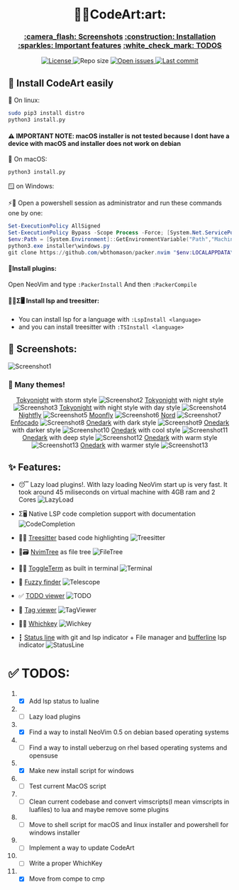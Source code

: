 <h1 align="center">👨‍💻CodeArt:art:</h1>

<h3 align="center">
  <a href="#screenshots">:camera_flash: Screenshots</a>
  <a href="#installation">:construction: Installation</a>
  <a href="#features">:sparkles: Important features</a>
  <a href="#todos">:white_check_mark: TODOS</a>
</h3>

<div align="center">
  <a href="https://github.com/artart222/CodeArt/blob/main/LICENSE">
    <img src="https://img.shields.io/github/license/artart222/CodeArt?color=important&style=flat-square" alt="License">
  </a>

  <img src="https://img.shields.io/github/repo-size/artart222/CodeArt?style=flat-square" alt="Repo size">

  <!--
  <a href="https://discordapp.com/channels/875388658637754428">
    <img src="https://img.shields.io/discord/875388658637754428?style=flat-square" alt="Discord server">
  </a>
  -->

  <a href="https://github.com/artart222/CodeArt/issues">
    <img src="https://img.shields.io/github/issues/artart222/CodeArt?color=ff0000&style=flat-square" alt="Open issues">
  </a>

  <a href="https://github.com/artart222/CodeArt/pulse">
    <img src="https://img.shields.io/github/last-commit/artart222/CodeArt?color=blueviolet&style=flat-square" alt="Last commit">
  </a>
</div>


<a id="installation"></a>
## :construction: Install CodeArt easily

🐧 On linux:
```bash
sudo pip3 install distro
python3 install.py
```

#### ⚠️  IMPORTANT NOTE: macOS installer is not tested because I dont have a device with macOS and installer does not work on debian

🍎 On macOS:
```bash
python3 install.py
```

🪟 on Windows:

⚡🐚 Open a powershell session as administrator and run these commands one by one:

```powershell
Set-ExecutionPolicy AllSigned
Set-ExecutionPolicy Bypass -Scope Process -Force; [System.Net.ServicePointManager]::SecurityProtocol = [System.Net.ServicePointManager]::SecurityProtocol -bor 3072; iex ((New-Object System.Net.WebClient).DownloadString('https://community.chocolatey.org/install.ps1'))
$env:Path = [System.Environment]::GetEnvironmentVariable("Path","Machine") + ";" + [System.Environment]::GetEnvironmentVariable("Path","User")
python3.exe installer\windows.py
git clone https://github.com/wbthomason/packer.nvim "$env:LOCALAPPDATA\nvim-data\site\pack\packer\start\packer.nvim"
```

#### 🔌Install plugins:

Open NeoVim and type `:PackerInstall`
And then `:PackerCompile`

#### 🌲💺Σ🖥️ Install lsp and treesitter:

* You can install lsp for a language with `:LspInstall <language>`
* and you can install treesitter with `:TSInstall <language>`

<a id="screenshots"></a>
## :camera_flash: Screenshots:

![Screenshot1](/utils/media/Screenshot1.png "Screenshots1")

### :art: Many themes!

<div align="center">

[Tokyonight](https://github.com/folke/tokyonight.nvim) with storm style
![Screenshot2](/utils/media/Screenshot2.png "Screenshots2")
[Tokyonight](https://github.com/folke/tokyonight.nvim) with night style
![Screenshot3](/utils/media/Screenshot3.png "Screenshots3")
[Tokyonight](https://github.com/folke/tokyonight.nvim) with night style
 with day style
![Screenshot4](/utils/media/Screenshot4.png "Screenshots4")
[Nightfly](https://github.com/bluz71/vim-nightfly-guicolors)
![Screenshot5](/utils/media/Screenshot5.png "Screenshots5")
[Moonfly](https://github.com/bluz71/vim-moonfly-colors)
![Screenshot6](/utils/media/Screenshot6.png "Screenshots6")
[Nord](https://github.com/shaunsingh/nord.nvim)
![Screenshot7](/utils/media/Screenshot7.png "Screenshots7")
[Enfocado](https://github.com/wuelnerdotexe/vim-enfocado)
![Screenshot8](/utils/media/Screenshot8.png "Screenshots8")
[Onedark](https://github.com/navarasu/onedark.nvim) with dark style
![Screenshot9](/utils/media/Screenshot9.png "Screenshots9")
[Onedark](https://github.com/navarasu/onedark.nvim) with darker style
![Screenshot10](/utils/media/Screenshot10.png "Screenshots10")
[Onedark](https://github.com/navarasu/onedark.nvim) with cool style
![Screenshot11](/utils/media/Screenshot11.png "Screenshots11")
[Onedark](https://github.com/navarasu/onedark.nvim) with deep style
![Screenshot12](/utils/media/Screenshot12.png "Screenshots12")
[Onedark](https://github.com/navarasu/onedark.nvim) with warm style
![Screenshot13](/utils/media/Screenshot13.png "Screenshots13")
[Onedark](https://github.com/navarasu/onedark.nvim) with warmer style
![Screenshot13](/utils/media/Screenshot14.png "Screenshots14")
</div>

<a id="features"></a>
## :sparkles: Features:

* 😴 Lazy load plugins!. With lazy loading NeoVim start up is very fast. It took around 45 miliseconds on virtual machine with 4GB ram and 2 Cores
![LazyLoad](/utils/media/LazyLoad.png "LazyLoad")

* Σ🖥️ Native LSP code completion support with documentation
![CodeCompletion](/utils/media/CodeCompletion.png "CodeCompletion")

* 🌲💺 [Treesitter](https://github.com/nvim-treesitter/nvim-treesitter) based code highlighting
![Treesitter](/utils/media/Treesitter.png "Treesitter")

* 🌳:card_file_box: [NvimTree](https://github.com/kyazdani42/nvim-tree.lua) as file tree
![FileTree](/utils/media/FileTree.png "FileTree")

* 🚏🚌 [ToggleTerm](https://github.com/akinsho/toggleterm.nvim) as built in terminal
![Terminal](/utils/media/Terminal.png "Terminal")

* 🔭 [Fuzzy finder](https://github.com/nvim-telescope/telescope.nvim)
![Telescope](/utils/media/Telescope.png "Telescope")

* :white_check_mark: [TODO viewer](https://github.com/folke/todo-comments.nvim)
![TODO](/utils/media/TODO.png "TODO")

* :bookmark: [Tag viewer](https://github.com/liuchengxu/vista.vim#commands)
![TagViewer](/utils/media/TagViewer.png "TagViewer")

* 🤔🔑 [Whichkey](https://github.com/folke/which-key.nvim)
![Wichkey](/utils/media/Wichkey.png "Wichkey")

* ┇ [Status line](https://github.com/nvim-lualine/lualine.nvim) with git and lsp indicator + File manager and [bufferline](https://github.com/akinsho/nvim-bufferline.lua) lsp indicator
![StatusLine](/utils/media/StatusLine.png "StatusLine")

<a id="todos"></a>
# :white_check_mark: TODOS:

1. - [x] Add lsp status to lualine
2. - [ ] Lazy load plugins
3. - [x] Find a way to install NeoVim 0.5 on debian based operating systems
4. - [ ] Find a way to install ueberzug on rhel based operating systems and opensuse
5. - [x] Make new install script for windows
6. - [ ] Test current MacOS script
7. - [ ] Clean current codebase and convert vimscripts(I mean vimscripts in luafiles) to lua and maybe remove some plugins
8. - [ ] Move to shell script for macOS and linux installer and powershell for windows installer
9. - [ ] Implement a way to update CodeArt
10. - [ ] Write a proper WhichKey
11. - [x] Move from compe to cmp

